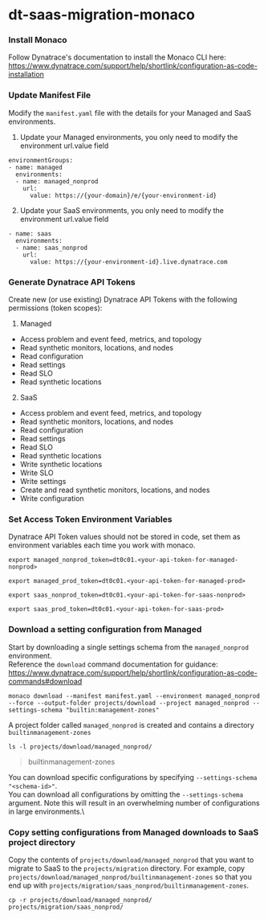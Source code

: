 # dt-saas-migration-monaco

### Install Monaco
Follow Dynatrace's documentation to install the Monaco CLI here:\
https://www.dynatrace.com/support/help/shortlink/configuration-as-code-installation

### Update Manifest File
Modify the `manifest.yaml` file with the details for your Managed and SaaS environments.
1. Update your Managed environments, you only need to modify the environment url.value field
```
environmentGroups:
- name: managed
  environments:
  - name: managed_nonprod
    url:
      value: https://{your-domain}/e/{your-environment-id}
```
2. Update your SaaS environments, you only need to modify the environment url.value field
```
- name: saas
  environments:
  - name: saas_nonprod
    url:
      value: https://{your-environment-id}.live.dynatrace.com
```

### Generate Dynatrace API Tokens
Create new (or use existing) Dynatrace API Tokens with the following permissions (token scopes):
1. Managed
* Access problem and event feed, metrics, and topology
* Read synthetic monitors, locations, and nodes
* Read configuration
* Read settings
* Read SLO
* Read synthetic locations
2. SaaS
* Access problem and event feed, metrics, and topology
* Read synthetic monitors, locations, and nodes
* Read configuration
* Read settings
* Read SLO
* Read synthetic locations
* Write synthetic locations
* Write SLO
* Write settings
* Create and read synthetic monitors, locations, and nodes
* Write configuration

### Set Access Token Environment Variables
Dynatrace API Token values should not be stored in code, set them as environment variables each time you work with monaco.
```
export managed_nonprod_token=dt0c01.<your-api-token-for-managed-nonprod>
```
```
export managed_prod_token=dt0c01.<your-api-token-for-managed-prod>
```
```
export saas_nonprod_token=dt0c01.<your-api-token-for-saas-nonprod>
```
```
export saas_prod_token=dt0c01.<your-api-token-for-saas-prod>
```

### Download a setting configuration from Managed
Start by downloading a single settings schema from the `managed_nonprod` environment.\
Reference the `download` command documentation for guidance:\
https://www.dynatrace.com/support/help/shortlink/configuration-as-code-commands#download
```
monaco download --manifest manifest.yaml --environment managed_nonprod --force --output-folder projects/download --project managed_nonprod --settings-schema "builtin:management-zones" 
```
A project folder called `managed_nonprod` is created and contains a directory `builtinmanagement-zones`
```
ls -l projects/download/managed_nonprod/
```
> builtinmanagement-zones

You can download specific configurations by specifying `--settings-schema "<schema-id>"`.\
You can download all configurations by omitting the `--settings-schema` argument.  Note this will result in an overwhelming number of configurations in large environments.\

### Copy setting configurations from Managed downloads to SaaS project directory
Copy the contents of `projects/download/managed_nonprod` that you want to migrate to SaaS to the `projects/migration` directory.  For example, copy `projects/download/managed_nonprod/builtinmanagement-zones` so that you end up with `projects/migration/saas_nonprod/builtinmanagement-zones`.
```
cp -r projects/download/managed_nonprod/ projects/migration/saas_nonprod/
```